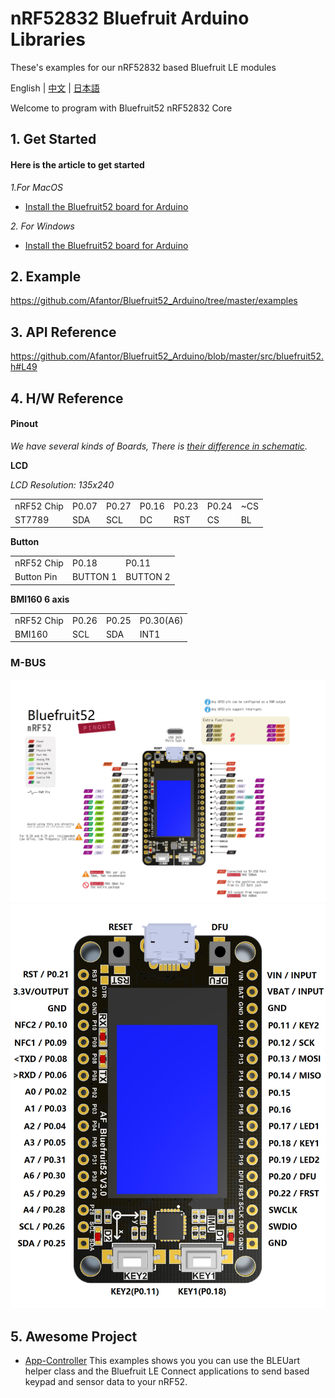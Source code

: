 # nRF52832 Bluefruit Arduino Libraries

 These's examples for our nRF52832 based Bluefruit LE modules

English | [中文](docs/getting_started_cn.md) | [日本語](docs/getting_started_ja.md)

Welcome to program with Bluefruit52 nRF52832 Core

## 1. Get Started

#### Here is the article to get started

*1.For MacOS*

* [Install the Bluefruit52 board for Arduino](https://www.afantor.cc/nRF52_bluefruit_Learning_Guide.html#arduino-bsp-setup)

*2. For Windows*

* [Install the Bluefruit52 board for Arduino](https://github.com/Afantor/Bluefruit52_Arduino/tree/master/docs/getting_started_setting.md) 


## 2. Example

https://github.com/Afantor/Bluefruit52_Arduino/tree/master/examples

## 3. API Reference

https://github.com/Afantor/Bluefruit52_Arduino/blob/master/src/bluefruit52.h#L49

## 4. H/W Reference

#### Pinout

*We have several kinds of Boards, There is [their difference in schematic](https://github.com/Afantor/Bluefruit52_Arduino/tree/master/docs/hardware).*

**LCD**

*LCD Resolution: 135x240*

<table>
 <tr><td>nRF52 Chip</td><td>P0.07</td><td>P0.27</td><td>P0.16</td><td>P0.23</td><td>P0.24</td><td>~CS</td></tr>
 <tr><td>ST7789</td><td>SDA</td><td>SCL</td><td>DC</td><td>RST</td><td>CS</td><td>BL</td></tr>

</table>

**Button**

<table>
 <tr><td>nRF52 Chip</td><td>P0.18</td><td>P0.11</td></tr>
 <tr><td>Button Pin</td><td>BUTTON 1</td><td>BUTTON 2</td></tr>
</table>

**BMI160 6 axis**

<table>
 <tr><td>nRF52 Chip</td><td>P0.26</td><td>P0.25</td><td>P0.30(A6)</td></tr>
 <tr><td>BMI160</td><td>SCL</td><td>SDA</td><td>INT1</td></tr>
</table>


### M-BUS
![image](docs/images/Bluefruit52_Pinconfig.png)
![image](docs/images/Bluefruit52_Pinout.png)

## 5. Awesome Project

* [App-Controller](https://github.com/Afantor/Bluefruit52_Arduino/tree/master/examples/Peripheral/controller)  This examples shows you you can use the BLEUart helper class and the Bluefruit LE Connect applications to send based keypad and sensor data to your nRF52.